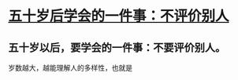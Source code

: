 # [ 五十岁后学会的一件事：不评价别人](https://github.com/ajchen01/Gitblog/issues/2)

## 五十岁以后，要学会的一件事：不要评价别人。
岁数越大，越能理解人的多样性，也就是